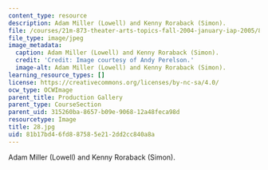```yaml
---
content_type: resource
description: Adam Miller (Lowell) and Kenny Roraback (Simon).
file: /courses/21m-873-theater-arts-topics-fall-2004-january-iap-2005/81b17bd46fd887585e212dd2cc840a8a_28.jpg
file_type: image/jpeg
image_metadata:
  caption: Adam Miller (Lowell) and Kenny Roraback (Simon).
  credit: 'Credit: Image courtesy of Andy Perelson.'
  image-alt: Adam Miller (Lowell) and Kenny Roraback (Simon).
learning_resource_types: []
license: https://creativecommons.org/licenses/by-nc-sa/4.0/
ocw_type: OCWImage
parent_title: Production Gallery
parent_type: CourseSection
parent_uid: 315260ba-8657-b09e-9068-12a48feca98d
resourcetype: Image
title: 28.jpg
uid: 81b17bd4-6fd8-8758-5e21-2dd2cc840a8a
---
```

Adam Miller (Lowell) and Kenny Roraback (Simon).